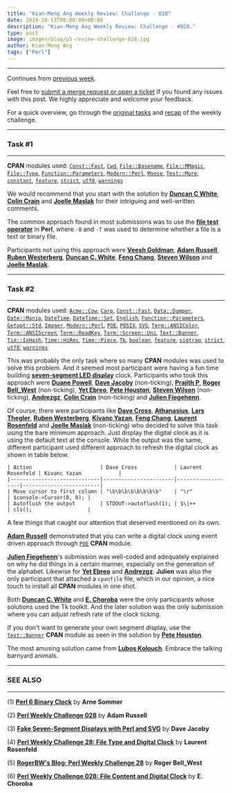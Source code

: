 ```yaml
---
title: "Kian-Meng Ang Weekly Review: Challenge - 028"
date: 2019-10-13T00:00:00+00:00
description: "Kian-Meng Ang Weekly Review: Challenge - #028."
type: post
image: images/blog/p5-review-challenge-028.jpg
author: Kian-Meng Ang
tags: ["Perl"]
---
```

***
Continues from [previous week](/blog/review-challenge-027/).

Feel free to [submit a merge request or open a ticket](https://github.com/manwar/perlweeklychallenge) if you found any issues with this post. We highly appreciate and welcome your feedback.

For a quick overview, go through the [original tasks](/blog/perl-weekly-challenge-028/) and [recap](/blog/recap-challenge-028/) of the weekly challenge.

***
### Task #1
***

**CPAN** modules used: [`Const::Fast`](https://metacpan.org/pod/Const::Fast), [`Cwd`](https://metacpan.org/pod/Cwd), [`File::Basename`](https://metacpan.org/pod/File::Basename), [`File::MMagic`](https://metacpan.org/pod/File::MMagic), [`File::Type`](https://metacpan.org/pod/File::Type), [`Function::Parameters`](https://metacpan.org/pod/Function::Parameters), [`Modern::Perl`](https://metacpan.org/pod/Modern::Perl), [`Moose`](https://metacpan.org/pod/Moose), [`Test::More`](https://metacpan.org/pod/Test::More), [`constant`](https://metacpan.org/pod/constant), [`feature`](https://metacpan.org/pod/feature), [`strict`](https://metacpan.org/pod/strict), [`utf8`](https://metacpan.org/pod/utf8), [`warnings`](https://metacpan.org/pod/warnings)

We would recommend that you start with the solution by [**Duncan C White**](https://github.com/manwar/perlweeklychallenge-club/blob/master/challenge-028/duncan-c-white/perl5/ch-1.pl), [**Colin Crain**](https://github.com/manwar/perlweeklychallenge-club/blob/master/challenge-028/colin-crain/perl5/ch-1.pl) and [**Joelle Maslak**](https://github.com/manwar/perlweeklychallenge-club/blob/master/challenge-028/joelle-maslak/perl5/ch-1.pl) for their intriguing and well-written comments.

The common approach found in most submissions was to use the [**file test operator**](https://perldoc.perl.org/5.30.0/perlfunc.html#Alphabetical-Listing-of-Perl-Functions) in **Perl**, where `-B` and `-T` was used to determine whether a file is a text or binary file.

Participants not using this approach were [**Veesh Goldman**](https://github.com/manwar/perlweeklychallenge-club/blob/master/challenge-028/veesh-goldman/perl5/ch-1.pl), [**Adam Russell**](https://github.com/manwar/perlweeklychallenge-club/blob/master/challenge-028/adam-russell/perl5/ch-1.pl), [**Ruben Westerberg**](https://github.com/manwar/perlweeklychallenge-club/blob/master/challenge-028/ruben-westerberg/perl5/ch-1.pl), [**Duncan C. White**](https://github.com/manwar/perlweeklychallenge-club/blob/master/challenge-028/duncan-c-white/perl5/ch-1.pl), [**Feng Chang**](https://github.com/manwar/perlweeklychallenge-club/blob/master/challenge-028/feng-chang/perl5/ch-1.pl), [**Steven Wilson**](https://github.com/manwar/perlweeklychallenge-club/blob/master/challenge-028/steven-wilson/perl5/ch-1.pl) and [**Joelle Maslak**](https://github.com/manwar/perlweeklychallenge-club/blob/master/challenge-028/joelle-maslak/perl5/ch-1.pl).

***
### Task #2
***

**CPAN** modules used: [`Acme::Cow`](https://metacpan.org/pod/Acme::Cow), [`Carp`](https://metacpan.org/pod/Carp), [`Const::Fast`](https://metacpan.org/pod/Const::Fast), [`Data::Dumper`](https://metacpan.org/pod/Data::Dumper), [`Date::Manip`](https://metacpan.org/pod/Date::Manip), [`DateTime`](https://metacpan.org/pod/DateTime), [`DateTime::Set`](https://metacpan.org/pod/DateTime::Set), [`English`](https://metacpan.org/pod/English), [`Function::Parameters`](https://metacpan.org/pod/Function::Parameters), [`Getopt::Std`](https://metacpan.org/pod/Getopt::Std), [`Imager`](https://metacpan.org/pod/Imager), [`Modern::Perl`](https://metacpan.org/pod/Modern::Perl), [`POE`](https://metacpan.org/pod/POE), [`POSIX`](https://metacpan.org/pod/POSIX), [`SVG`](https://metacpan.org/pod/SVG), [`Term::ANSIColor`](https://metacpan.org/pod/Term::ANSIColor), [`Term::ANSIScreen`](https://metacpan.org/pod/Term::ANSIScreen), [`Term::ReadKey`](https://metacpan.org/pod/Term::ReadKey), [`Term::Screen::Uni`](https://metacpan.org/pod/Term::Screen::Uni), [`Text::Banner`](https://metacpan.org/pod/Text::Banner), [`Tie::IxHash`](https://metacpan.org/pod/Tie::IxHash), [`Time::HiRes`](https://metacpan.org/pod/Time::HiRes), [`Time::Piece`](https://metacpan.org/pod/Time::Piece), [`Tk`](https://metacpan.org/pod/Tk), [`boolean`](https://metacpan.org/pod/boolean), [`feature`](https://metacpan.org/pod/feature), [`sigtrap`](https://metacpan.org/pod/sigtrap), [`strict`](https://metacpan.org/pod/strict), [`utf8`](https://metacpan.org/pod/utf8), [`warnings`](https://metacpan.org/pod/warnings)

This was probably the only task where so many **CPAN** modules was used to solve this problem. And it seemed most participant were having a fun time building [**seven-segment LED display**](https://en.wikipedia.org/wiki/Seven-segment_display) clock. Participants who took this approach were [**Duane Powell**](https://github.com/manwar/perlweeklychallenge-club/blob/master/challenge-028/duane-powell/perl5/ch-2.pl), [**Dave Jacoby**](https://github.com/manwar/perlweeklychallenge-club/blob/master/challenge-028/dave-jacoby/perl5/ch-2.pl) (non-ticking), [**Prajith P**](https://github.com/manwar/perlweeklychallenge-club/blob/master/challenge-028/prajith-p/perl5/ch-2.pl), [**Roger Bell_West**](https://github.com/manwar/perlweeklychallenge-club/blob/master/challenge-028/roger-bell-west/perl5/ch-2.pl) (non-ticking), [**Yet Ebreo**](https://github.com/manwar/perlweeklychallenge-club/blob/master/challenge-028/yet-ebreo/perl5/ch-2.pl), [**Pete Houston**](https://github.com/manwar/perlweeklychallenge-club/blob/master/challenge-028/pete-houston/perl5/ch-2.pl), [**Steven Wilson**](https://github.com/manwar/perlweeklychallenge-club/blob/master/challenge-028/steven-wilson/perl5/ch-2.pl) (non-ticking), [**Andrezgz**](https://github.com/manwar/perlweeklychallenge-club/blob/master/challenge-028/andrezgz/perl5/ch-2.pl), [**Colin Crain**](https://github.com/manwar/perlweeklychallenge-club/blob/master/challenge-028/colin-crain/perl5/ch-2.pl) (non-ticking) and [**Julien Fiegehenn**](https://github.com/manwar/perlweeklychallenge-club/blob/master/challenge-028/julien-fiegehenn/perl5/ch-2.pl).

Of course, there were participants like [**Dave Cross**](https://github.com/manwar/perlweeklychallenge-club/blob/master/challenge-028/dave-cross/perl5/ch-2.pl), [**Athanasius**](https://github.com/manwar/perlweeklychallenge-club/blob/master/challenge-028/athanasius/perl5/ch-2.pl), [**Lars Thegler**](https://github.com/manwar/perlweeklychallenge-club/blob/master/challenge-028/lars-thegler/perl5/ch-2.pl), [**Ruben Westerberg**](https://github.com/manwar/perlweeklychallenge-club/blob/master/challenge-028/ruben-westerberg/perl5/ch-2.pl), [**Kivanc Yazan**](https://github.com/manwar/perlweeklychallenge-club/blob/master/challenge-028/kivanc-yazan/perl5/ch-2.pl), [**Feng Chang**](https://github.com/manwar/perlweeklychallenge-club/blob/master/challenge-028/feng-chang/perl5/ch-2.pl), [**Laurent Rosenfeld**](http://blogs.perl.org/users/laurent_r/2019/10/perl-weekly-challenge-28-file-type-and-digital-clock.html) and [**Joelle Maslak**](https://github.com/manwar/perlweeklychallenge-club/blob/master/challenge-028/joelle-maslak/perl5/ch-2.pl) (non-ticking) who decided to solve this task using the bare minimum approach. Just display the digital clock as it is using the default text at the console. While the output was the same, different participant used different approach to refresh the digital clock as shown in table below.


    | Action                      | Dave Cross            | Laurent Rosenfeld | Kivanc Yazan            |
    |-----------------------------|-----------------------|-------------------|-------------------------|
    | Move cursor to first column | "\b\b\b\b\b\b\b\b"    | "\r"              | $console->Cursor(0, 0); |
    | Autoflush the output        | STDOUT->autoflush(1); | $\|++             | cls();                  |


A few things that caught our attention that deserved mentioned on its own.

[**Adam Russell**](https://github.com/manwar/perlweeklychallenge-club/blob/master/challenge-028/adam-russell/perl5/ch-2.pl) demonstrated that you can write a digital clock using event driven approach through [`POE`](https://metacpan.org/pod/POE) **CPAN** module.

[**Julien Fiegehenn**](https://github.com/manwar/perlweeklychallenge-club/blob/master/challenge-028/julien-fiegehenn/perl5/ch-2.pl)'s submission was well-coded and adequately explained on why he did things in a certain manner, especially on the generation of the alphabet. Likewise for [**Yet Ebreo**](https://github.com/manwar/perlweeklychallenge-club/blob/master/challenge-028/yet-ebreo/perl5/ch-2.pl) and [**Andrezgz**](https://github.com/manwar/perlweeklychallenge-club/blob/master/challenge-028/andrezgz/perl5/ch-2.pl). **Julien** was also the only participant that attached a `cpanfile` file, which in our opinion, a nice touch to install all **CPAN** modules in one shot.

Both [**Duncan C. White**](https://github.com/manwar/perlweeklychallenge-club/blob/master/challenge-028/duncan-c-white/perl5/ch-2.pl) and [**E. Choroba**](https://github.com/manwar/perlweeklychallenge-club/blob/master/challenge-028/e-choroba/perl5/ch-2.pl) were the only participants whose solutions used the Tk toolkit. And the later solution was the only submission where you can adjust refresh rate of the clock ticking.

If you don't want to generate your own segment display, use the [`Text::Banner`](https://metacpan.org/pod/Text::Banner) **CPAN** module as seen in the solution by [**Pete Houston**](https://github.com/manwar/perlweeklychallenge-club/blob/master/challenge-028/pete-houston/perl5/ch-2.pl).

The most amusing solution came from [**Lubos Kolouch**](https://github.com/manwar/perlweeklychallenge-club/blob/master/challenge-028/lubos-kolouch/perl5/ch-2.pl). Embrace the talking barnyard animals.

***
### SEE ALSO
***

(1) [**Perl 6 Binary Clock**](https://perl6.eu/binary-clock.html) by **Arne Sommer**

(2) [**Perl Weekly Challenge 028**](https://adamcrussell.livejournal.com/9784.html) by **Adam Russell**

(3) [**Fake Seven-Segment Displays with Perl and SVG**](https://jacoby.github.io/2019/10/01/fake-sevensegment-displays-with-perl-and-svg.html) by **Dave Jacoby**

(4) [**Perl Weekly Challenge 28: File Type and Digital Clock**](http://blogs.perl.org/users/laurent_r/2019/10/perl-weekly-challenge-28-file-type-and-digital-clock.html) by **Laurent Rosenfeld**

(5) [**RogerBW's Blog: Perl Weekly Challenge 28**](https://blog.firedrake.org/archive/2019/10/Perl_Weekly_Challenge_28.html) by **Roger Bell_West**

(6) [**Perl Weekly Challenge 028: File Content and Digital Clock**](http://blogs.perl.org/users/e_choroba/2019/10/perl-weekly-challenge-028-file-content-and-digital-clock.html) by **E. Choroba**
